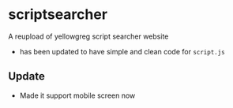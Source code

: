 # scriptsearcher
A reupload of yellowgreg script searcher website 
- has been updated to have simple and clean code for `script.js`

## Update
- Made it support mobile screen now
